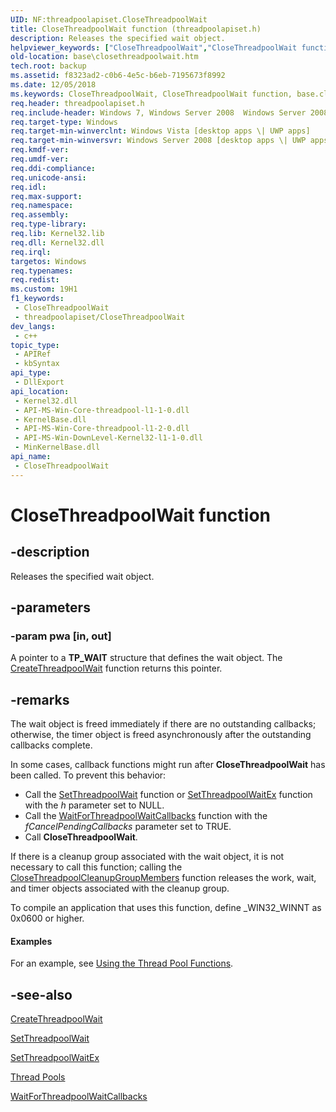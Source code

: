 ```yaml
---
UID: NF:threadpoolapiset.CloseThreadpoolWait
title: CloseThreadpoolWait function (threadpoolapiset.h)
description: Releases the specified wait object.
helpviewer_keywords: ["CloseThreadpoolWait","CloseThreadpoolWait function","base.closethreadpoolwait","threadpoolapiset/CloseThreadpoolWait","winbase/CloseThreadpoolWait"]
old-location: base\closethreadpoolwait.htm
tech.root: backup
ms.assetid: f8323ad2-c0b6-4e5c-b6eb-7195673f8992
ms.date: 12/05/2018
ms.keywords: CloseThreadpoolWait, CloseThreadpoolWait function, base.closethreadpoolwait, threadpoolapiset/CloseThreadpoolWait, winbase/CloseThreadpoolWait
req.header: threadpoolapiset.h
req.include-header: Windows 7, Windows Server 2008  Windows Server 2008 R2, Windows.h
req.target-type: Windows
req.target-min-winverclnt: Windows Vista [desktop apps \| UWP apps]
req.target-min-winversvr: Windows Server 2008 [desktop apps \| UWP apps]
req.kmdf-ver: 
req.umdf-ver: 
req.ddi-compliance: 
req.unicode-ansi: 
req.idl: 
req.max-support: 
req.namespace: 
req.assembly: 
req.type-library: 
req.lib: Kernel32.lib
req.dll: Kernel32.dll
req.irql: 
targetos: Windows
req.typenames: 
req.redist: 
ms.custom: 19H1
f1_keywords:
 - CloseThreadpoolWait
 - threadpoolapiset/CloseThreadpoolWait
dev_langs:
 - c++
topic_type:
 - APIRef
 - kbSyntax
api_type:
 - DllExport
api_location:
 - Kernel32.dll
 - API-MS-Win-Core-threadpool-l1-1-0.dll
 - KernelBase.dll
 - API-MS-Win-Core-threadpool-l1-2-0.dll
 - API-MS-Win-DownLevel-Kernel32-l1-1-0.dll
 - MinKernelBase.dll
api_name:
 - CloseThreadpoolWait
---
```


# CloseThreadpoolWait function


## -description

Releases the specified wait object.

## -parameters

### -param pwa [in, out]

A pointer to a <b>TP_WAIT</b> structure that defines the wait object. The <a href="/windows/desktop/api/threadpoolapiset/nf-threadpoolapiset-createthreadpoolwait">CreateThreadpoolWait</a> function returns this pointer.

## -remarks

The wait object is freed immediately if there are no outstanding callbacks; otherwise, the timer object is freed asynchronously after the outstanding callbacks complete.

In some cases, callback functions might run after <b>CloseThreadpoolWait</b> has been called. To prevent this behavior: 

* Call the <a href="/windows/desktop/api/threadpoolapiset/nf-threadpoolapiset-setthreadpoolwait">SetThreadpoolWait</a> function
or <a href="/windows/desktop/api/threadpoolapiset/nf-threadpoolapiset-setthreadpoolwaitex">SetThreadpoolWaitEx</a> function
with the <i>h</i> parameter set to NULL.
* Call the <a href="/windows/desktop/api/threadpoolapiset/nf-threadpoolapiset-waitforthreadpoolwaitcallbacks">WaitForThreadpoolWaitCallbacks</a> function with the <i>fCancelPendingCallbacks</i> parameter set to TRUE.
* Call <b>CloseThreadpoolWait</b>.

If there is a cleanup group associated with the wait object, it is not necessary to call this function; calling the <a href="/windows/desktop/api/threadpoolapiset/nf-threadpoolapiset-closethreadpoolcleanupgroupmembers">CloseThreadpoolCleanupGroupMembers</a> function releases the  work, wait, and timer objects associated with the cleanup group.

To compile an application that uses this function, define _WIN32_WINNT as 0x0600 or higher.


#### Examples

For an example, see <a href="/windows/desktop/ProcThread/using-the-thread-pool-functions">Using the Thread Pool Functions</a>.

## -see-also

<a href="/windows/desktop/api/threadpoolapiset/nf-threadpoolapiset-createthreadpoolwait">CreateThreadpoolWait</a>



<a href="/windows/desktop/api/threadpoolapiset/nf-threadpoolapiset-setthreadpoolwait">SetThreadpoolWait</a>

<a href="/windows/desktop/api/threadpoolapiset/nf-threadpoolapiset-setthreadpoolwaitex">SetThreadpoolWaitEx</a>

<a href="/windows/desktop/ProcThread/thread-pools">Thread Pools</a>



<a href="/windows/desktop/api/threadpoolapiset/nf-threadpoolapiset-waitforthreadpoolwaitcallbacks">WaitForThreadpoolWaitCallbacks</a>